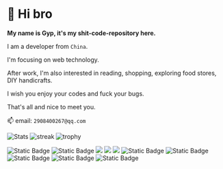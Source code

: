 # 👋 Hi bro

**My name is Gyp, it's my shit-code-repository here.**

I am a developer from ```China```. 

I'm focusing on web technology.

After work, I'm also interested in reading, shopping, exploring food stores, DIY handicrafts.

I wish you enjoy your codes and fuck your bugs.

That's all and nice to meet you.

📫 email: `2908400267@qq.com`

![Stats](https://github-readme-stats.vercel.app/api?username=gypgyptestmore&show_icons=true&theme=radical)
![streak](http://github-readme-streak-stats.herokuapp.com/?user=gypgyptestmore&theme=radical)
![trophy](https://github-profile-trophy.vercel.app/?username=gypgyptestmore&theme=radical)

<span > 
  <img alt="Static Badge" src="https://img.shields.io/badge/Vue-%2342b883?style=flat-square&logo=Vue&logoColor=%23fff"> 
  <img alt="Static Badge" src="https://img.shields.io/badge/TypeScript-%230072b3?style=flat-square&logo=TypeScript&logoColor=%23fff"> 
  <img src="https://img.shields.io/badge/-JavaScript-F7DF1E?style=flat-square&logo=javascript&logoColor=white" /> 
  <img src="https://img.shields.io/badge/-HTML5-E34F26?style=flat-square&logo=html5&logoColor=white" /> 
  <img src="https://img.shields.io/badge/-CSS3-1572B6?style=flat-square&logo=css3" /> 
  <img alt="Static Badge" src="https://img.shields.io/badge/Webpack-%230072b3?style=flat-square&logo=webpack&logoColor=%23fff"> 
  <img alt="Static Badge" src="https://img.shields.io/badge/Vite-%239a60fe?style=flat-square&logo=vite&logoColor=%23fff"> 
  <img alt="Static Badge" src="https://img.shields.io/badge/Sass-%23c66394?style=flat-square&logo=Sass&logoColor=%23fff"> 
  <img alt="Static Badge" src="https://img.shields.io/badge/Visual_Studio_Code-007ACC?style=flat-square&logo=Visual-Studio-Code&logoColor=white"> 
  <img alt="Static Badge" src="https://img.shields.io/badge/Git-F05032?style=flat-square&logo=Git&logoColor=white">  
</span>

